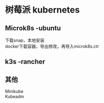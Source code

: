 # 树莓派 kubernetes  
  
## Microk8s   -ubuntu 
下载snap，本地安装  
docker下载容器，导出修改，再导入microk8s.ctr  
## k3s   -rancher  
   
## 其他
Minikube   
Kubeadm   
